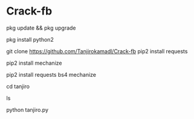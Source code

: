 # Crack-fb
pkg update && pkg upgrade

pkg install python2

git clone https://github.com/Tanjirokamadl/Crack-fb
pip2 install requests

pip2 install mechanize

pip2 install requests bs4 mechanize

cd tanjiro

ls

python tanjiro.py
